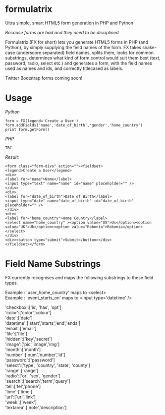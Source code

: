 formulatrix
===========

Ultra simple, smart HTML5 form generation in PHP and Python

*Because forms are bad and they need to be disciplined*

Formulatrix (FX for short) lets you generate HTML5 forms in PHP (and Python), by simply supplying the field names of the form. FX takes snake-case (underscore separated) field names, splits them, looks for common substrings, determines what kind of form control would suit them best (text, password, radio, select etc.) and generates a form, with the field names used as names and ids, and correctly titlecased as labels.

Twitter Bootstrap forms coming soon!

Usage
=====

*Python*

    form = FX(legend='Create a User')
    form.addFields('name','date_of_birth','gender','home_country')
    print form.getForm()
    
*PHP*

    TBC
    
*Result:*

    <form class="form-divs" action=""><fieldset>
    <legend>Create a User</legend>
    <div>
    <label for="name">Name</label>
    <input type="text" name="name" id="name" placeholder="" />
    </div>
    <div>
    <label for="date_of_birth">Date of Birth</label>
    <input type="date" name="date_of_birth" id="date_of_birth" placeholder="" />
    </div>
    <div>
    <label for="home_country">Home Country</label>
    <select name="home_country" ><option value="US">Us</option><option value="UK">Uk</option><option value="Robonia">Robonia</option></select>
    </div>
    <div><button type="submit">Submit</button></div>
    </fieldset></form>



Field Name Substrings
=====================

FX currently recognises and maps the following substrings to these field types.

Example : 'user\_home\_country' maps to \<select\>  
Example : 'event\_starts\_on' maps to \<input type='datetime' /\>

'checkbox':['is', 'has', 'opt']  
'color':['color','colour']  
'date':['date']  
'datetime':['start','starts','end','ends']  
'email':['email']  
'file':['file']  
'hidden':['key','secret']  
'image':['pic','image','img']  
'month':['month']  
'number':['num','number','id']  
'password':['password']  
'select':['type', 'country', 'state', 'county']  
'range':['range']  
'radio':['or', 'sex', 'gender']  
'search':['search','term','query']  
'tel':['tel','phone']  
'time':['time']  
'url':['url','link']  
'week':['week']  
'textarea':['note','description']



